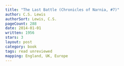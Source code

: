 ```yaml
---
title: "The Last Battle (Chronicles of Narnia, #7)"
author: C.S. Lewis
authorSort: Lewis, C.S.
pageCount: 288
date: 2014-01-01
written: 1956
stars: 3
layout: post
category: book
tags: read unreviewed
mapping: England, UK, Europe
---
```

